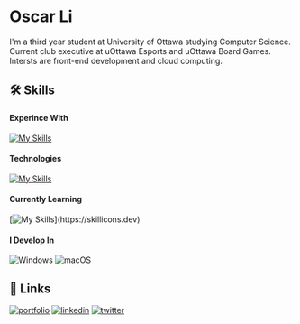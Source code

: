 
# Oscar Li



I'm a third year student at University of Ottawa studying Computer Science. 
Current club executive at uOttawa Esports and uOttawa Board Games. Intersts are 
front-end development and cloud computing.


## 🛠 Skills

#### Experince With

[![My Skills](https://skillicons.dev/icons?i=html,css,py,js,php,mysql,angular,react,bootstrap,tailwind)](https://skillicons.dev)

#### Technologies
[![My Skills](https://skillicons.dev/icons?i=aws,vercel,firebase,docker,gradle,git,github,ps,figma,vscode)](https://skillicons.dev)

#### Currently Learning
[![My Skills](https://skillicons.dev/icons?i=cpp,java,golang,angular,kotlin,flask,linux,)](https://skillicons.dev)

#### I Develop In

![Windows](https://img.shields.io/badge/Windows-0078D6?style=for-the-badge&logo=windows&logoColor=white)
![macOS](https://img.shields.io/badge/mac%20os-000000?style=for-the-badge&logo=macos&logoColor=F0F0F0)


## 🔗 Links
[![portfolio](https://img.shields.io/badge/my_portfolio-000?style=for-the-badge&logo=ko-fi&logoColor=white)](https://oscarli.dev)
[![linkedin](https://img.shields.io/badge/linkedin-0A66C2?style=for-the-badge&logo=linkedin&logoColor=white)](https://www.linkedin.com/in/oscar-li-409127212/)
[![twitter](https://img.shields.io/badge/twitter-1DA1F2?style=for-the-badge&logo=twitter&logoColor=white)](https://twitter.com/Cytext_)



